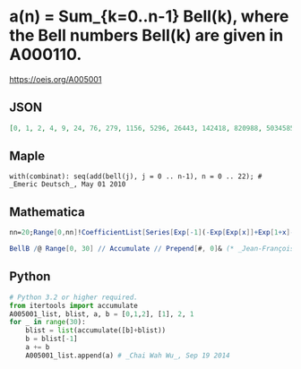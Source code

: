 # a\(n\) \= Sum\_\{k\=0\.\.n\-1\} Bell\(k\), where the Bell numbers Bell\(k\) are given in A000110\.
https://oeis.org/A005001
## JSON
```JSON
[0, 1, 2, 4, 9, 24, 76, 279, 1156, 5296, 26443, 142418, 820988, 5034585, 32679022, 223578344, 1606536889, 12086679036, 94951548840, 777028354999, 6609770560056, 58333928795428, 533203744952179, 5039919483399502, 49191925338483848, 495150794633289137]
```
## Maple
```Maple
with(combinat): seq(add(bell(j), j = 0 .. n-1), n = 0 .. 22); # _Emeric Deutsch_, May 01 2010
```
## Mathematica
```Mathematica
nn=20;Range[0,nn]!CoefficientList[Series[Exp[-1](-Exp[Exp[x]]+Exp[1+x]-Exp[x]ExpIntegralEi[1]+Exp[x]ExpIntegralEi[Exp[x]]),{x,0,nn}],x] (* _Geoffrey Critzer_, Feb 04 2014 *)
```
```Mathematica
BellB /@ Range[0, 30] // Accumulate // Prepend[#, 0]& (* _Jean-François Alcover_, Oct 19 2019 *)
```
## Python
```Python
# Python 3.2 or higher required.
from itertools import accumulate
A005001_list, blist, a, b = [0,1,2], [1], 2, 1
for _ in range(30):
    blist = list(accumulate([b]+blist))
    b = blist[-1]
    a += b
    A005001_list.append(a) # _Chai Wah Wu_, Sep 19 2014
```

